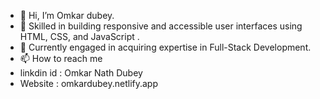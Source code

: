 - 👋 Hi, I’m Omkar dubey.
- 👀 Skilled in building responsive and accessible user interfaces using HTML, CSS, and JavaScript . 
- 🌱 Currently engaged in acquiring expertise in Full-Stack Development.
- 📫 How to reach me
- linkdin id : Omkar Nath Dubey
- Website : omkardubey.netlify.app

<!---
Omkardubey07/Omkardubey07 is a ✨ special ✨ repository because its `README.md` (this file) appears on your GitHub profile.
You can click the Preview link to take a look at your changes.
--->
